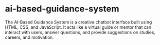 # ai-based-guidance-system
The AI-Based Guidance System is a creative chatbot interface built using HTML, CSS, and JavaScript. It acts like a virtual guide or mentor that can interact with users, answer questions, and provide suggestions on studies, careers, and motivation.
